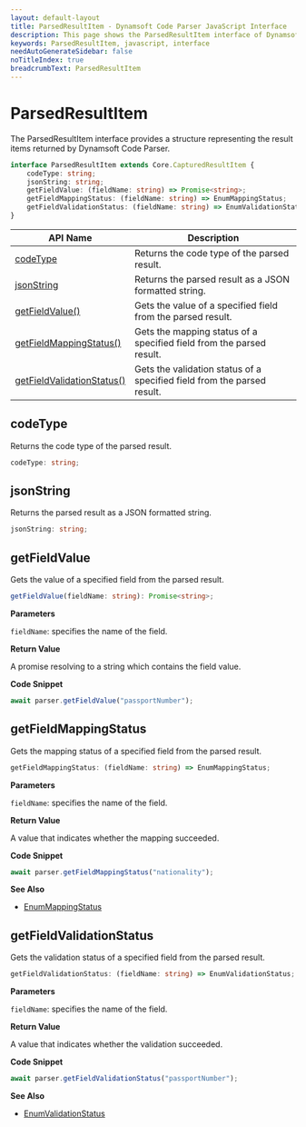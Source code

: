 ```yaml
---
layout: default-layout
title: ParsedResultItem - Dynamsoft Code Parser JavaScript Interface
description: This page shows the ParsedResultItem interface of Dynamsoft Code Parser for JavaScript.
keywords: ParsedResultItem, javascript, interface
needAutoGenerateSidebar: false
noTitleIndex: true
breadcrumbText: ParsedResultItem
---
```


# ParsedResultItem

The ParsedResultItem interface provides a structure representing the result items returned by Dynamsoft Code Parser.

```ts
interface ParsedResultItem extends Core.CapturedResultItem {
    codeType: string;
    jsonString: string;
    getFieldValue: (fieldName: string) => Promise<string>;
    getFieldMappingStatus: (fieldName: string) => EnumMappingStatus;
    getFieldValidationStatus: (fieldName: string) => EnumValidationStatus;
}
```

| API Name                                                | Description                                                             |
| ------------------------------------------------------- | ----------------------------------------------------------------------- |
| [codeType](#codetype)                                   | Returns the code type of the parsed result.                             |
| [jsonString](#jsonstring)                               | Returns the parsed result as a JSON formatted string.                   |
| [getFieldValue()](#getfieldvalue)                       | Gets the value of a specified field from the parsed result.             |
| [getFieldMappingStatus()](#getfieldmappingstatus)       | Gets the mapping status of a specified field from the parsed result.    |
| [getFieldValidationStatus()](#getfieldvalidationstatus) | Gets the validation status of a specified field from the parsed result. |

## codeType

Returns the code type of the parsed result.

```ts
codeType: string;
```

## jsonString

Returns the parsed result as a JSON formatted string.

```ts
jsonString: string;
```

## getFieldValue

Gets the value of a specified field from the parsed result.

```ts
getFieldValue(fieldName: string): Promise<string>;
```

**Parameters**

`fieldName`: specifies the name of the field.

**Return Value**

A promise resolving to a string which contains the field value.

**Code Snippet**

```js
await parser.getFieldValue("passportNumber");
```

## getFieldMappingStatus

Gets the mapping status of a specified field from the parsed result.

```ts
getFieldMappingStatus: (fieldName: string) => EnumMappingStatus;
```

**Parameters**

`fieldName`: specifies the name of the field.

**Return Value**

A value that indicates whether the mapping succeeded.

**Code Snippet**

```js
await parser.getFieldMappingStatus("nationality");
```

**See Also**

* [EnumMappingStatus](../enum/EnumMappingStatus.md)

## getFieldValidationStatus

Gets the validation status of a specified field from the parsed result.

```ts
getFieldValidationStatus: (fieldName: string) => EnumValidationStatus;
```

**Parameters**

`fieldName`: specifies the name of the field.

**Return Value**

A value that indicates whether the validation succeeded.

**Code Snippet**

```js
await parser.getFieldValidationStatus("passportNumber");
```

**See Also**

* [EnumValidationStatus](../enum/EnumValidationStatus.md)
